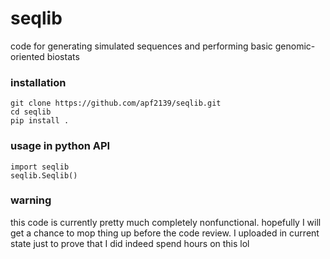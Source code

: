 # seqlib
code for generating simulated sequences and performing basic genomic-oriented biostats

### installation

```
git clone https://github.com/apf2139/seqlib.git
cd seqlib
pip install . 
```

### usage in python API

```
import seqlib
seqlib.Seqlib()
```


### warning
this code is currently pretty much completely nonfunctional. hopefully I will get a chance to mop thing up before the code review. I uploaded in current state just to prove that I did indeed spend hours on this lol
